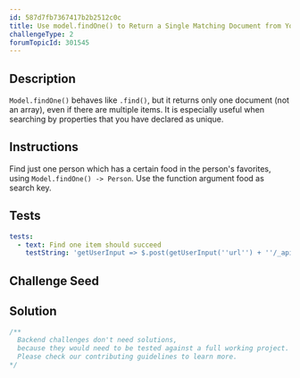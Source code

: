 ```yaml
---
id: 587d7fb7367417b2b2512c0c
title: Use model.findOne() to Return a Single Matching Document from Your Database
challengeType: 2
forumTopicId: 301545
---
```


## Description

<section id='description'>

`Model.findOne()` behaves like `.find()`, but it returns only one document (not an array), even if there are multiple items. It is especially useful when searching by properties that you have declared as unique.

</section>

## Instructions

<section id='instructions'>

Find just one person which has a certain food in the person's favorites, using `Model.findOne() -> Person`. Use the function argument food as search key.

</section>

## Tests

<section id='tests'>

```yml
tests:
  - text: Find one item should succeed
    testString: 'getUserInput => $.post(getUserInput(''url'') + ''/_api/find-one-by-food'', {name: ''Gary'', age: 46, favoriteFoods: [''chicken salad'']}).then(data => { assert.equal(data.name, ''Gary'', ''item.name is not what expected''); assert.deepEqual(data.favoriteFoods, [''chicken salad''], ''item.favoriteFoods is not what expected''); assert.equal(data.__v, 0, ''The item should be not previously edited''); }, xhr => { throw new Error(xhr.responseText); })'

```

</section>

## Challenge Seed

<section id='challengeSeed'>

</section>

## Solution

<section id='solution'>

```js
/**
  Backend challenges don't need solutions, 
  because they would need to be tested against a full working project. 
  Please check our contributing guidelines to learn more.
*/
```

</section>
